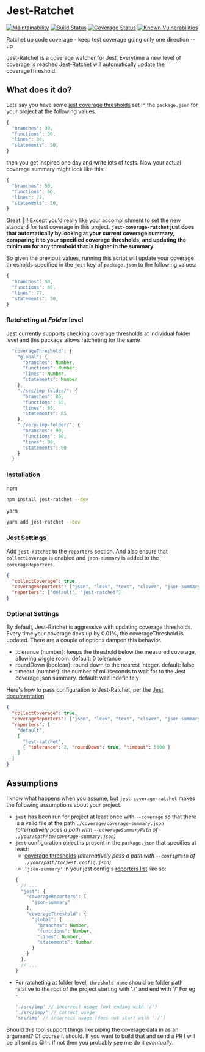 # Jest-Ratchet

[![Maintainability](https://api.codeclimate.com/v1/badges/dcf0bf468746ec3dc221/maintainability)](https://codeclimate.com/github/markis/jest-ratchet/maintainability)
[![Build Status](https://travis-ci.org/markis/jest-ratchet.svg?branch=master)](https://travis-ci.org/markis/jest-ratchet)
[![Coverage Status](https://coveralls.io/repos/github/markis/jest-ratchet/badge.svg?branch=master)](https://coveralls.io/github/markis/jest-ratchet?branch=master)
[![Known Vulnerabilities](https://snyk.io/test/github/markis/jest-ratchet/badge.svg?targetFile=package.json)](https://snyk.io/test/github/markis/jest-ratchet?targetFile=package.json)


Ratchet up code coverage - keep test coverage going only one direction -- up

Jest-Ratchet is a coverage watcher for Jest. Everytime a new level of coverage is reached Jest-Ratchet will automatically update the coverageThreshold.

## What does it do?

Lets say you have some [jest coverage thresholds](https://facebook.github.io/jest/docs/configuration.html#coveragethreshold-object) set in the `package.json` for your project at the following values:
```javascript
{
  "branches": 30,
  "functions": 30,
  "lines": 30,
  "statements": 50,
}
```

then you get inspired one day and write lots of tests. Now your actual coverage summary might look like this:
```javascript
{
  "branches": 50,
  "functions": 60,
  "lines": 77,
  "statements": 50,
}
```

Great 🌸‼ Except you'd really like your accomplishment to set the new standard for test coverage in this project. **`jest-coverage-ratchet` just does that automatically by looking at your current coverage summary, comparing it to your specified coverage thresholds, and updating the minimum for any threshold that is higher in the summary.**

So given the previous values, running this script will update your coverage thresholds specified in the `jest` key of `package.json` to the following values:
```javascript
{
  "branches": 50,
  "functions": 60,
  "lines": 77,
  "statements": 50,
}
```

### Ratcheting at *Folder* level
Jest currently supports checking coverage thresholds at individual folder level and this package allows ratcheting for the same
```javascript
  "coverageThreshold": {
    "global": {
      "branches": Number,
      "functions": Number,
      "lines": Number,
      "statements": Number
    },
    "./src/imp-folder/": {
      "branches": 85,
      "functions": 85,
      "lines": 85,
      "statements": 85
    },
    "./very-imp-folder/": {
      "branches": 90,
      "functions": 90,
      "lines": 90,
      "statements": 90
    }
  }
```


### Installation

npm

```bash
npm install jest-ratchet --dev
```

yarn

```bash
yarn add jest-ratchet --dev
```

### Jest Settings

Add `jest-ratchet` to the `reporters` section. And also ensure that `collectCoverage` is enabled and `json-summary` is added to the `coverageReporters`.

```json
{
  "collectCoverage": true,
  "coverageReporters": ["json", "lcov", "text", "clover", "json-summary"],
  "reporters": ["default", "jest-ratchet"]
}
```

### Optional Settings

By default, Jest-Ratchet is aggressive with updating coverage thresholds. Every time your coverage ticks up by 0.01%, the coverageThreshold is updated. There are a couple of options dampen this behavior.

- tolerance (number): keeps the threshold below the measured coverage, allowing wiggle room. default: 0 tolerance
- roundDown (boolean): round down to the nearest integer. default: false
- timeout (number): the number of milliseconds to wait for to the Jest coverage json summary. default: wait indefinitely

Here's how to pass configuration to Jest-Ratchet, per the [Jest documentation](https://jestjs.io/docs/en/configuration.html#reporters-array-modulename-modulename-options)

```json
{
  "collectCoverage": true,
  "coverageReporters": ["json", "lcov", "text", "clover", "json-summary"],
  "reporters": [
    "default",
    [
      "jest-ratchet",
      { "tolerance": 2, "roundDown": true, "timeout": 5000 }
    ]
  ]
}
```

## Assumptions

I know what happens [when you assume](http://www.urbandictionary.com/define.php?term=Assume), but `jest-coverage-ratchet` makes the following assumptions about your project.

- `jest` has been run for project at least once with `--coverage` so that there is a valid file at the path `./coverage/coverage-summary.json` _(alternatively pass a path with `--coverageSummaryPath` of `./your/path/to/coverage-summary.json`)_
- `jest` configuration object is present in the `package.json` that specifies at least:
  - [coverage thresholds](https://facebook.github.io/jest/docs/configuration.html#coveragethreshold-object) _(alternatively pass a path with `--configPath` of `./your/path/to/jest.config.json`)_
  - `'json-summary'` in your jest config's [reporters list](https://facebook.github.io/jest/docs/configuration.html#coveragereporters-array-string) like so:
  ```javascript
  {
    // ...
    "jest": {
      "coverageReporters": [
        "json-summary"
      ],
      "coverageThreshold": {
        "global": {
          "branches": Number,
          "functions": Number,
          "lines": Number,
          "statements": Number,
        }
      }
    },
    // ...
  }
  ```
- For ratcheting at folder level, `threshold-name` should be folder path relative to the root of the project starting with './' and end with '/'
  For eg - 
  ```javascript
  './src/imp' // incorrect usage (not ending with '/')
  './src/imp/' // correct usage
  'src/imp' // incorrect usage (does not start with './')

Should this tool support things like piping the coverage data in as an argument? Of course it should. If you want to build that and send a PR I will be all smiles 😀✨. If not then you probably see me do it _eventually_.
